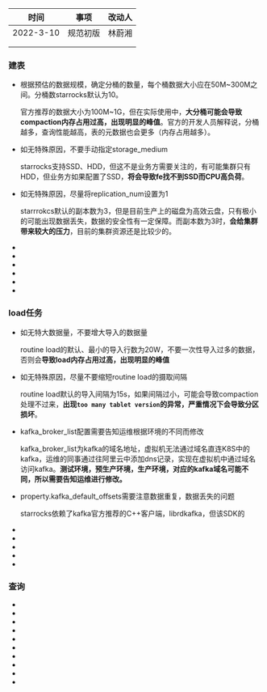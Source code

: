 | 时间      | 事项     | 改动人 |
| --------- | -------- | ------ |
| 2022-3-10 | 规范初版 | 林蔚湘 |
|           |          |        |
|           |          |        |



### 建表

- 根据预估的数据规模，确定分桶的数量，每个桶数据大小应在50M~300M之间。分桶数starrocks默认为10。

  官方推荐的数据大小为100M~1G，但在实际使用中，**大分桶可能会导致compaction内存占用过高，出现明显的峰值**。官方的开发人员解释说，分桶越多，查询性能越高，表的元数据也会更多（内存占用越多）。

- 如无特殊原因，不要手动指定storage_medium

  starrocks支持SSD、HDD，但这不是业务方需要关注的，有可能集群只有HDD，但业务方如果配置了SSD，**将会导致fe找不到SSD而CPU高负荷**。

- 如无特殊原因，尽量将replication_num设置为1

  starrrokcs默认的副本数为3，但是目前生产上的磁盘为高效云盘，只有极小的可能出现数据丢失，数据的安全性有一定保障。而副本数为3时，**会给集群带来较大的压力**，目前的集群资源还是比较少的。

- 

- 

- 

- 

- 

- 





### load任务

- 如无特大数据量，不要增大导入的数据量

  routine load的默认、最小的导入行数为20W，不要一次性导入过多的数据，否则会**导致load内存占用过高，出现明显的峰值**

- 如无特殊原因，尽量不要缩短routine load的摄取间隔

  routine load默认的导入间隔为15s，如果间隔过小，可能会导致compaction处理不过来，**出现`too many tablet version`的异常，严重情况下会导致分区损坏**。

- kafka_broker_list配置需要告知运维根据环境的不同而修改

  kafka_broker_list为kafka的域名地址，虚拟机无法通过域名直连K8S中的kafka，运维的同事通过往阿里云中添加dns记录，实现在虚拟机中通过域名访问kafka。**测试环境，预生产环境，生产环境，对应的kafka域名可能不同，所以需要告知运维进行修改。**

- property.kafka_default_offsets需要注意数据重复，数据丢失的问题

  starrocks依赖了kafka官方推荐的C++客户端，librdkafka，但该SDK的

- 

- 

- 

- 

- 





### 查询

- 
- 
- 
- 
- 
- 
- 
- 
- 
- 

